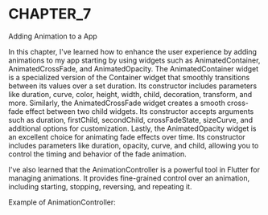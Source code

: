 # CHAPTER_7
Adding Animation to a App

In this chapter, I've learned how to enhance the user experience by adding animations to my app starting by using widgets such as AnimatedContainer, AnimatedCrossFade, and AnimatedOpacity. The AnimatedContainer widget is a specialized version of the Container widget that smoothly transitions between its values over a set duration. Its constructor includes parameters like duration, curve, color, height, width, child, decoration, transform, and more. Similarly, the AnimatedCrossFade widget creates a smooth cross-fade effect between two child widgets. Its constructor accepts arguments such as duration, firstChild, secondChild, crossFadeState, sizeCurve, and additional options for customization. Lastly, the AnimatedOpacity widget is an excellent choice for animating fade effects over time. Its constructor includes parameters like duration, opacity, curve, and child, allowing you to control the timing and behavior of the fade animation.

I've also learned that the AnimationController is a powerful tool in Flutter for managing animations. It provides fine-grained control over an animation, including starting, stopping, reversing, and repeating it. 

Example of AnimationController:


